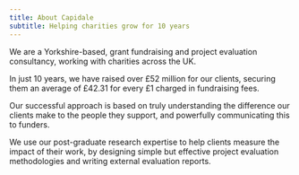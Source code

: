 ```yaml
---
title: About Capidale
subtitle: Helping charities grow for 10 years
---
```


We are a Yorkshire-based, grant fundraising and project evaluation consultancy, working with charities across the UK.

In just 10 years, we have raised over £52 million for our clients, securing them an average of £42.31 for every £1 charged in fundraising fees.

Our successful approach is based on truly understanding the difference our clients make to the people they support, and powerfully communicating this to funders.

We use our post-graduate research expertise to help clients measure the impact of their work, by designing simple but effective project evaluation methodologies and writing external evaluation reports.
